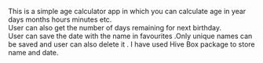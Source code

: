 This is a simple age calculator app in which you can calculate age in year days months hours minutes etc. 
<br>
User can also get the number of days remaining for  next birthday.
<br>
User can save the date with the name in favourites .Only unique names can be saved and user can also delete it . I have used Hive Box package  to store name and date.


